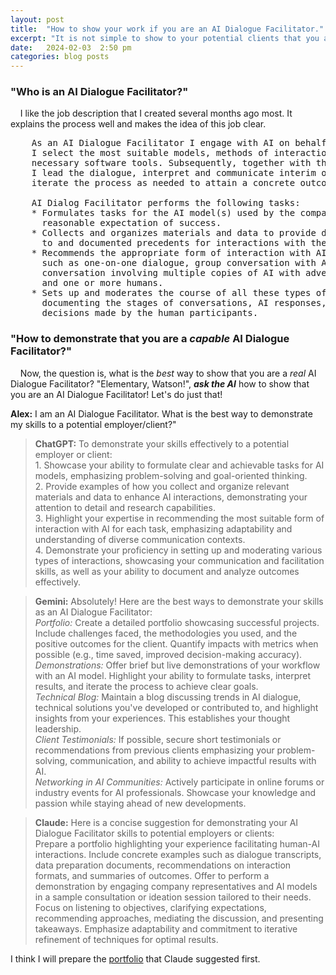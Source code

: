 ```yaml
---
layout: post
title:  "How to show your work if you are an AI Dialogue Facilitator."
excerpt: "It is not simple to show to your potential clients that you are a capable AI Dialogue Facilitator, but..."
date:   2024-02-03  2:50 pm
categories: blog posts
---
```

### "Who is an AI Dialogue Facilitator?" 
&nbsp;&nbsp;&nbsp;&nbsp;I like the job description that I created several months ago most. It explains the process well and makes the idea of this job clear.<br>
<pre>
    As an AI Dialogue Facilitator I engage with AI on behalf of a client. 
    I select the most suitable models, methods of interaction, and implement 
    necessary software tools. Subsequently, together with the customer 
    I lead the dialogue, interpret and communicate interim outcomes, and 
    iterate the process as needed to attain a concrete outcome.

    AI Dialog Facilitator performs the following tasks:
    * Formulates tasks for the AI model(s) used by the company, ensuring a 
      reasonable expectation of success.
    * Collects and organizes materials and data to provide descriptive context 
      to and documented precedents for interactions with the company’s AI.
    * Recommends the appropriate form of interaction with AI for each task, 
      such as one-on-one dialogue, group conversation with AI, or multilateral 
      conversation involving multiple copies of AI with adversarial instructions
      and one or more humans.
    * Sets up and moderates the course of all these types of interactions, 
      documenting the stages of conversations, AI responses, and momentary 
      decisions made by the human participants.
</pre>
### "How to demonstrate that you are a *capable* AI Dialogue Facilitator?"
&nbsp;&nbsp;&nbsp;&nbsp;Now, the question is, what is the *best* way to show that you are a *real* AI Dialogue Facilitator? "Elementary, Watson!", __*ask the AI*__ how to show that you are an AI Dialogue Facilitator! Let's do just that!

**Alex:** I am an AI Dialogue Facilitator. <the job description shown above> What is the best way to demonstrate my skills to a potential employer/client?"

> **ChatGPT:** To demonstrate your skills effectively to a potential employer or client:<br> 1. Showcase your ability to formulate clear and achievable tasks for AI models, emphasizing problem-solving and goal-oriented thinking.<br>2. Provide examples of how you collect and organize relevant materials and data to enhance AI interactions, demonstrating your attention to detail and research capabilities.<br>3. Highlight your expertise in recommending the most suitable form of interaction with AI for each task, emphasizing adaptability and understanding of diverse communication contexts.<br>4. Demonstrate your proficiency in setting up and moderating various types of interactions, showcasing your communication and facilitation skills, as well as your ability to document and analyze outcomes effectively.

> **Gemini:** Absolutely! Here are the best ways to demonstrate your skills as an AI Dialogue Facilitator:<br>*Portfolio:* Create a detailed portfolio showcasing successful projects. Include challenges faced, the methodologies you used, and the positive outcomes for the client. Quantify impacts with metrics when possible (e.g., time saved, improved decision-making accuracy).<br>*Demonstrations:* Offer brief but live demonstrations of your workflow with an AI model. Highlight your ability to formulate tasks, interpret results, and iterate the process to achieve clear goals.<br>*Technical Blog:* Maintain a blog discussing trends in AI dialogue, technical solutions you've developed or contributed to, and highlight insights from your experiences. This establishes your thought leadership.
<br>*Client Testimonials:* If possible, secure short testimonials or recommendations from previous clients emphasizing your problem-solving, communication, and ability to achieve impactful results with AI. 
<br>*Networking in AI Communities:* Actively participate in online forums or industry events for AI professionals. Showcase your knowledge and passion while staying ahead of new developments.

> **Claude:** Here is a concise suggestion for demonstrating your AI Dialogue Facilitator skills to potential employers or clients:<br>Prepare a portfolio highlighting your experience facilitating human-AI interactions. Include concrete examples such as dialogue transcripts, data preparation documents, recommendations on interaction formats, and summaries of outcomes. Offer to perform a demonstration by engaging company representatives and AI models in a sample consultation or ideation session tailored to their needs. Focus on listening to objectives, clarifying expectations, recommending approaches, mediating the discussion, and presenting takeaways. Emphasize adaptability and commitment to iterative refinement of techniques for optimal results.

I think I will prepare the [portfolio](https://github.com/ai-dialogue-facilitator) that Claude suggested first.